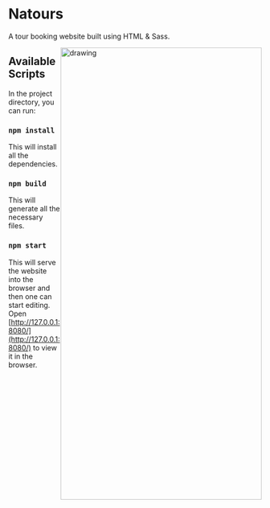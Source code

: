 # Natours

A tour booking website built using HTML & Sass.

<!--![Natours](https://raw.githubusercontent.com/oyesdev/natours-website/master/img/preview.png)-->

<img src="img/preview.png" alt="drawing" width="400" height="900" style="float: right;"/>

## Available Scripts

In the project directory, you can run:

### `npm install`

This will install all the dependencies.

### `npm build`

This will generate all the necessary files.

### `npm start`

This will serve the website into the browser and then one can start editing.  
Open [http://127.0.0.1:8080/](http://127.0.0.1:8080/) to view it in the browser.
